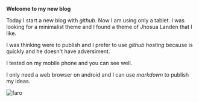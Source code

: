 **Welcome to my new blog**

Today I start a new blog with *github*. Now I am using only a tablet. I was looking for a minimalist theme and I found a 
theme of Jhosua Landen that I like.

I was thinking were to publish and I prefer to use *github hosting* because is quickly and he doesn't have adversiment.

I tested on my mobile phone and you can see well.

I only need a web browser on android and I can use *markdown* to publish my ideas.


![faro](/images/faro.png)
